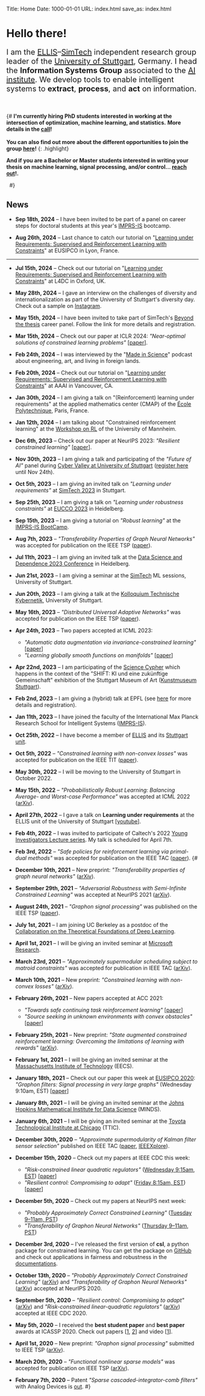 Title: Home
Date: 1000-01-01
URL: index.html
save_as: index.html

<style>
@media (max-width: 1450px) {
  br.responsive {
    display: none;
  }
}
</style>

# Hello there!

<p style="font-size: 20px;">I am the
<a href="https://ellis-stuttgart.eu/">ELLIS</a>&ndash;<a href="https://simtech.uni-stuttgart.de/">SimTech</a>
independent research group leader of the <a href="https://www.uni-stuttgart.de/">University of Stuttgart</a>, Germany.
I head the <b>Information Systems Group</b> associated to the <a href="https://www.ki.uni-stuttgart.de/">AI institute</a>.
We develop tools to enable intelligent systems to <b>extract</b>, <b>process</b>, and <b>act</b> on information.
<!-- I study the theoretical underpinnings of <b>constrained learning</b> and its applications in
<b>signal processing</b>, <b>control</b>, and <b>machine learning</b>. -->
</p>

&nbsp;


{#
**I'm currently hiring PhD students interested in working at the intersection of optimization, machine learning, and statistics.**
**More details in the [call]({filename}/pages/prospective.md#phd-student)!**<br><br>
**You can also find out more about the different opportunities to join the group [here]({filename}/pages/prospective.md)!**
{: .highlight}

**And if you are a Bachelor or Master students interested in writing your thesis on machine learning, signal processing, and/or control... [reach out]({filename}/pages/contact.md)!.**

&nbsp;
#}


## News


<div class="news" markdown=1>

- **Sep 18th, 2024** &ndash; I have been invited to be part of a panel on career steps for doctoral students at this year's [IMPRS-IS](https://imprs.is.mpg.de/) bootcamp.

- **Aug 26th, 2024** &ndash; Last chance to catch our tutorial on "[Learning under Requirements: Supervised and Reinforcement Learning with Constraints]({filename}/pages/eusipco.md)" at EUSIPCO in Lyon, France.

------

- **Jul 15th, 2024** &ndash; Check out our tutorial on "[Learning under Requirements: Supervised and Reinforcement Learning with Constraints]({filename}/pages/l4dc.md)" at L4DC in Oxford, UK.

- **May 28th, 2024** &ndash; I gave an interview on the challenges of diversity and internationalization as part of the University of Stuttgart's diversity day. Check out a sample on [Instagram](https://www.instagram.com/reel/C7WkH69o9tF/?igsh=MXg1NTQ0dWlrNDY1bw==).

- **May 15th, 2024** &ndash; I have been invited to take part of SimTech's [Beyond the thesis](https://www.simtech.uni-stuttgart.de/events/early-career-events/Beyond-the-Thesis/) career panel. Follow the link for more details and registration.

- **Mar 15th, 2024** &ndash; Check out our paper at ICLR 2024: *"Near-optimal solutions of constrained learning problems"* [[paper]({filename}/pages/publications.md#Elenter24n)].

- **Feb 24th, 2024** &ndash; I was interviewed by the "[Made in Science](https://www.youtube.com/watch?v=c17XPl6ugJ8)" podcast about engineering, art, and living in foreign lands.

- **Feb 20th, 2024** &ndash; Check out our tutorial on "[Learning under Requirements: Supervised and Reinforcement Learning with Constraints]({filename}/pages/aaai.md)" at AAAI in Vancouver, CA.

- **Jan 30th, 2024** &ndash; I am giving a talk on "(Reinforcement) learning under requirements" at the applied mathematics center (CMAP) of the [&Eacute;cole Polytechnique](http://www.cmap.polytechnique.fr/), Paris, France.

- **Jan 12th, 2024** &ndash; I am talking about "Constrained reinforcement learning" at the [Workshop on RL](https://www.wim.uni-mannheim.de/doering/conferences/rl-2024) of the University of Mannheim.

- **Dec 6th, 2023** &ndash; Check out our paper at NeurIPS 2023: *"Resilient constrained learning"* [[paper]({filename}/pages/publications.md#Hounie23r)].

- **Nov 30th, 2023** &ndash; I am giving a talk and participating of the *"Future of AI"* panel during [Cyber Valley at University of Stuttgart](https://www.uni-stuttgart.de/en/university/news/event/Engineering-Intelligence--Cyber-Valley-at-University-of-Stuttgart/) ([register here](https://eveeno.com/universitaet-stuttgart-cv-2023) until Nov 24th).

- **Oct 5th, 2023** &ndash; I am giving an invited talk on *"Learning under requirements"* at [SimTech 2023](https://www.simtech2023.uni-stuttgart.de/) in Stuttgart.

- **Sep 25th, 2023** &ndash; I am giving a talk on *"Learning under robustness constraints"* at [EUCCO 2023](https://scoop.iwr.uni-heidelberg.de/events/2023_eucco/) in Heidelberg.

- **Sep 15th, 2023** &ndash; I am giving a tutorial on *"Robust learning"* at the [IMPRS-IS BootCamp](https://imprs.is.mpg.de/events/imprs-is-2023-boot-camp).

- **Aug 7th, 2023** &ndash; *"Transferability Properties of Graph Neural Networks"* was accepted for publication on the IEEE TSP ([paper]({filename}/pages/publications.md#Ruiz23t)).

- **Jul 11th, 2023** &ndash; I am giving an invited talk at the [Data Science and Dependence 2023 Conference](https://stat.math.uni-heidelberg.de/datascience2023/index.html) in Heidelberg.

- **Jun 21st, 2023** &ndash; I am giving a seminar at the [SimTech](https://www.simtech.uni-stuttgart.de/) ML sessions, University of Stuttgart.

- **Jun 20th, 2023** &ndash; I am giving a talk at the [Kolloquium Technische Kybernetik](https://www.ist.uni-stuttgart.de/de/veranstaltungen/Vortrag-von-Dr.-Luiz-Chamon/), University of Stuttgart.

- **May 16th, 2023** &ndash; *"Distributed Universal Adaptive Networks"* was accepted for publication on the IEEE TSP ([paper]({filename}/pages/publications.md#Lopes23d)).

- **Apr 24th, 2023** &ndash; Two papers accepted at ICML 2023:
    - *"Automatic data augmentation via invariance-constrained learning"*
    [[paper]({filename}/pages/publications.md#Hounie23a)]
    - *"Learning globally smooth functions on manifolds"*
    [[paper]({filename}/pages/publications.md#Cervino23l)]

- **Apr 22nd, 2023** &ndash; I am participating of the [Science Cypher](https://www.kunstmuseum-stuttgart.de/veranstaltungen/science-cypher) which happens in the context of the "SHIFT: KI und eine zukünftige Gemeinschaft" exhibition of the Stuttgart Museum of Art ([Kunstmuseum Stuttgart](https://www.kunstmuseum-stuttgart.de/)).

- **Feb 2nd, 2023** &ndash; I am giving a (hybrid) talk at EPFL (see [here](https://www.epfl.ch/research/domains/cis/center-for-intelligent-systems-cis/events/luiz-chamon/) for more details and registration).

- **Jan 11th, 2023** &ndash; I have joined the faculty of the International Max Planck Research School for Intelligent Systems ([IMPRS-IS](https://imprs.is.mpg.de/)).

- **Oct 25th, 2022** &ndash; I have become a member of [ELLIS](https://ellis.eu) and its [Stuttgart unit](https://ellis-stuttgart.eu/).

- **Oct 5th, 2022** &ndash; *"Constrained learning with non-convex losses"* was accepted for
  publication on the IEEE TIT ([paper]({filename}/pages/publications.md#Chamon23c)).

- **May 30th, 2022** &ndash; I will be moving to the University of Stuttgart in October 2022.

- **May 15th, 2022** &ndash; *"Probabilistically Robust Learning: Balancing Average- and Worst-case Performance"*
  was accepted at ICML 2022 ([arXiv](https://arxiv.org/abs/2202.01136)).

- **April 27th, 2022** &ndash; I gave a talk on **Learning under requirements** at the ELLIS unit
  of the University of Stuttgart [[youtube](https://www.youtube.com/watch?v=Bo_vDKu9QRc)].

- **Feb 4th, 2022** &ndash; I was invited to participate of Caltech's 2022
  [Young Investigators Lecture series](https://eas.caltech.edu/young_investigators).
  My talk is scheduled for April 7th.

- **Feb 3rd, 2022** &ndash; *"Safe policies for reinforcement learning via primal-dual methods"* was accepted for
  publication on the IEEE TAC ([paper]({filename}/pages/publications.md#Paternain23s)).
{#
- **December 10th, 2021** &ndash; New preprint: *"Transferability properties of graph neural networks"* ([arXiv](https://arxiv.org/abs/2112.04629)).

- **September 29th, 2021** &ndash; *"Adversarial Robustness with Semi-Infinite Constrained Learning"* was accepted
  at NeurIPS 2021 ([arXiv](https://arxiv.org/abs/2110.15767)).

- **August 24th, 2021** &ndash; *"Graphon signal processing"* was published
  on the IEEE TSP ([paper]({filename}/pages/publications.md#Ruiz21g)).

- **July 1st, 2021** &ndash; I am joining UC Berkeley as a postdoc of the
  [Collaboration on the Theoretical Foundations of Deep Learning](https://deepfoundations.ai/).

- **April 1st, 2021** &ndash; I will be giving an invited seminar at [Microsoft Research](https://www.microsoft.com/en-us/research/).

- **March 23rd, 2021** &ndash; *"Approximately supermodular scheduling subject to matroid constraints"* was
  accepted for publication in IEEE TAC ([arXiv](https://arxiv.org/abs/2003.08841)).

- **March 10th, 2021** &ndash; New preprint: *"Constrained learning with non-convex losses"* ([arXiv](https://arxiv.org/abs/2103.05134)).

- **February 26th, 2021** &ndash; New papers accepted at ACC 2021:
    * *"Towards safe continuing task reinforcement learning"*
      [[paper]({filename}/pages/publications.md#Calvo-Fullana21t)]
    * *"Source seeking in unknown environments with convex obstacles"*
      [[paper]({filename}/pages/publications.md#Angelico21s)]

- **February 25th, 2021** &ndash; New preprint: *"State augmented constrained reinforcement
  learning: Overcoming the limitations of learning with rewards"* ([arXiv](https://arxiv.org/abs/2102.11941)).

- **February 1st, 2021** &ndash; I will be giving an invited seminar at the [Massachusetts Institute of Technology](https://www.eecs.mit.edu/) (EECS).

- **January 18th, 2021** &ndash; Check out our paper this week at [EUSIPCO 2020](https://eusipco2020-virtual.org):
  *"Graphon filters: Signal processing in very large graphs"* (Wednesday 9:10am, EST)
  [[paper]({filename}/pages/publications.md#Ruiz20gb)]

- **January 8th, 2021** &ndash; I will be giving an invited seminar at the [Johns Hopkins Mathematical Institute for Data Science](https://www.minds.jhu.edu/) (MINDS).

- **January 6th, 2021** &ndash; I will be giving an invited seminar at the [Toyota Technological Institute at Chicago](https://ttic.edu/) (TTIC).

- **December 30th, 2020** &ndash; *"Approximate supermodularity of Kalman filter sensor selection"*
  published on IEEE TAC ([paper]({filename}/pages/publications.md#Chamon21a), [IEEEXplore](https://ieeexplore.ieee.org/document/8998383)).

- **December 15th, 2020** &ndash; Check out my papers at IEEE CDC this week:
    * *"Risk-constrained linear quadratic regulators"*
      ([Wednesday 9:15am, EST](https://css.paperplaza.net/conferences/conferences/CDC20/program/CDC20_ContentListWeb_3.html#wea10_06))
      [[paper]({filename}/pages/publications.md#Chamon20r)]
    * *"Resilient control: Compromising to adapt"*
      ([Friday 8:15am, EST](https://css.paperplaza.net/conferences/conferences/CDC20/program/CDC20_ContentListWeb_5.html#fra15_02))
      [[paper]({filename}/pages/publications.md#Tsiamis20r)]

- **December 5th, 2020** &ndash; Check out my papers at NeurIPS next week:
    * *"Probably Approximately Correct Constrained Learning"*
      ([Tuesday 9&ndash;11am, PST](https://nips.cc/Conferences/2020/Schedule?showEvent=18882))
    * *"Transferability of Graphon Neural Networks"*
      ([Thursday 9&ndash;11am, PST](https://nips.cc/Conferences/2020/Schedule?showEvent=18006))

- **December 3rd, 2020** &ndash; I've released the first version of
  **csl**, a python package for constrained
  learning. You can get the package on [GitHub](https://github.com/lfochamon/csl) and
  check out applications in fairness and robustness in the
  [documentations](https://csl.readthedocs.io/en/latest/).

- **October 13th, 2020** &ndash; *"Probably Approximately Correct Constrained Learning"*
  ([arXiv](https://arxiv.org/abs/2006.05487))
  and *"Transferability of Graphon Neural Networks"*
  ([arXiv](https://arxiv.org/abs/2006.03548))
  accepted at NeurIPS 2020.

- **September 5th, 2020** &ndash; *"Resilient control: Compromising to adapt"*
  ([arXiv](https://arxiv.org/abs/2004.03726)) and
  *"Risk-constrained linear-quadratic regulators"*
  ([arXiv](https://arxiv.org/abs/2004.04685))
  accepted at IEEE CDC 2020.

- **May 5th, 2020** &ndash; I received the **best student paper** and **best paper**
  awards at ICASSP 2020. Check out papers
  \[[1](https://arxiv.org/abs/2002.05183), [2](pdf/chamon_icassp2020c.pdf)\]
  and video \[[1](https://youtu.be/0cl35wNAfiA)\].

- **April 1st, 2020** &ndash; New preprint: *"Graphon signal processing"*
  submitted to IEEE TSP ([arXiv](https://arxiv.org/abs/2003.05030)).

- **March 20th, 2020** &ndash; *"Functional nonlinear sparse models"* was
  accepted for publication on IEEE TSP ([arXiv](https://arxiv.org/abs/1811.00577)).

- **February 7th, 2020** &ndash; Patent *"Sparse cascaded-integrator-comb filters"*
  with Analog Devices is [out](https://patents.google.com/patent/US10367477B2).
#}
</div>